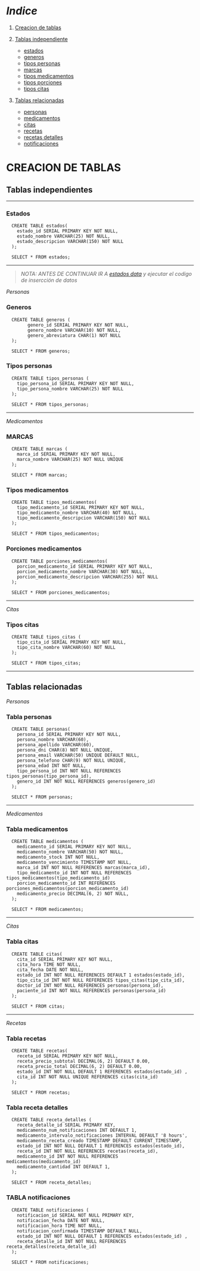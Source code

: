 # _Indice_

1. [Creacion de tablas](#creacion-de-tablas)
1. [Tablas independiente](#tablas-independientes)

   - [estados](#estados)
   - [generos](#generos)
   - [tipos personas](#tipos-personas)
   - [marcas](#marcas)
   - [tipos medicamentos](#tipos-medicamentos)
   - [tipos porciones](#porciones-medicamentos)
   - [tipos citas](#tipos-citas)

1. [Tablas relacionadas](#tablas-relacionadas)
   - [personas](#tabla-personas)
   - [medicamentos](#tabla-medicamentos)
   - [citas](#tabla-citas)
   - [recetas](#tabla-recetas)
   - [recetas detalles](#tabla-receta-detalles)
   - [notificaciones](#tabla-notificaciones)

# CREACION DE TABLAS

## Tablas independientes

---

### Estados

```
  CREATE TABLE estados(
    estado_id SERIAL PRIMARY KEY NOT NULL,
    estado_nombre VARCHAR(25) NOT NULL,
    estado_descripcion VARCHAR(150) NOT NULL
  );

  SELECT * FROM estados;
```

---

> _NOTA: ANTES DE CONTINUAR IR A [estados data](./DATOS.md#tabla-estados) y ejecutar el codigo de insercción de datos_

_Personas_

### Generos

```
  CREATE TABLE generos (
	    genero_id SERIAL PRIMARY KEY NOT NULL,
	    genero_nombre VARCHAR(10) NOT NULL,
	    genero_abreviatura CHAR(1) NOT NULL
  );

  SELECT * FROM generos;
```

### Tipos personas

```
  CREATE TABLE tipos_personas (
    tipo_persona_id SERIAL PRIMARY KEY NOT NULL,
    tipo_persona_nombre VARCHAR(25) NOT NULL
  );

  SELECT * FROM tipos_personas;
```

---

_Medicamentos_

### MARCAS

```
  CREATE TABLE marcas (
    marca_id SERIAL PRIMARY KEY NOT NULL,
    marca_nombre VARCHAR(25) NOT NULL UNIQUE
  );

  SELECT * FROM marcas;
```

### Tipos medicamentos

```
  CREATE TABLE tipos_medicamentos(
    tipo_medicamento_id SERIAL PRIMARY KEY NOT NULL,
    tipo_medicamento_nombre VARCHAR(40) NOT NULL,
    tipo_medicamento_descripcion VARCHAR(150) NOT NULL
  );

  SELECT * FROM tipos_medicamentos;
```

### Porciones medicamentos

```
  CREATE TABLE porciones_medicamentos(
    porcion_medicamento_id SERIAL PRIMARY KEY NOT NULL,
    porcion_medicamento_nombre VARCHAR(30) NOT NULL,
    porcion_medicamento_descripcion VARCHAR(255) NOT NULL
  );

  SELECT * FROM porciones_medicamentos;
```

---

_Citas_

### Tipos citas

```
  CREATE TABLE tipos_citas (
    tipo_cita_id SERIAL PRIMARY KEY NOT NULL,
    tipo_cita_nombre VARCHAR(60) NOT NULL
  );

  SELECT * FROM tipos_citas;
```

---

## Tablas relacionadas

_Personas_

### Tabla personas

```
  CREATE TABLE personas(
    persona_id SERIAL PRIMARY KEY NOT NULL,
    persona_nombre VARCHAR(60),
    persona_apellido VARCHAR(60),
    persona_dni CHAR(8) NOT NULL UNIQUE,
    persona_email VARCHAR(50) UNIQUE DEFAULT NULL,
    persona_telefono CHAR(9) NOT NULL UNIQUE,
    persona_edad INT NOT NULL,
    tipo_persona_id INT NOT NULL REFERENCES tipos_personas(tipo_persona_id),
    genero_id INT NOT NULL REFERENCES generos(genero_id)
  );

  SELECT * FROM personas;
```

---

_Medicamentos_

### Tabla medicamentos

```
  CREATE TABLE medicamentos (
    medicamento_id SERIAL PRIMARY KEY NOT NULL,
    medicamento_nombre VARCHAR(50) NOT NULL,
    medicamento_stock INT NOT NULL,
    medicamento_vencimiento TIMESTAMP NOT NULL,
    marca_id INT NOT NULL REFERENCES marcas(marca_id),
    tipo_medicamento_id INT NOT NULL REFERENCES tipos_medicamentos(tipo_medicamento_id)
    porcion_medicamento_id INT REFERENCES porciones_medicamentos(porcion_medicamento_id)
    medicamento_precio DECIMAL(6, 2) NOT NULL,
  );

  SELECT * FROM medicamentos;
```

---

_Citas_

### Tabla citas

```
  CREATE TABLE citas(
    cita_id SERIAL PRIMARY KEY NOT NULL,
    cita_hora TIME NOT NULL,
    cita_fecha DATE NOT NULL,
    estado_id INT NOT NULL REFERENCES DEFAULT 1 estados(estado_id),
    tipo_cita_id INT NOT NULL REFERENCES tipos_citas(tipo_cita_id),
    doctor_id INT NOT NULL REFERENCES personas(persona_id),
    paciente_id INT NOT NULL REFERENCES personas(persona_id)
  );

  SELECT * FROM citas;
```

---

_Recetas_

### Tabla recetas

```
  CREATE TABLE recetas(
    receta_id SERIAL PRIMARY KEY NOT NULL,
    receta_precio_subtotal DECIMAL(6, 2) DEFAULT 0.00,
    receta_precio_total DECIMAL(6, 2) DEFAULT 0.00,
    estado_id INT NOT NULL DEFAULT 1 REFERENCES estados(estado_id) ,
    cita_id INT NOT NULL UNIQUE REFERENCES citas(cita_id)
  );

  SELECT * FROM recetas;
```

### Tabla receta detalles

```
  CREATE TABLE receta_detalles (
    receta_detalle_id SERIAL PRIMARY KEY,
    medicamento_num_notificaciones INT DEFAULT 1,
    medicamento_intervalo_notificaciones INTERVAL DEFAULT '8 hours',
    medicamento_receta_creado TIMESTAMP DEFAULT CURRENT_TIMESTAMP,
    estado_id INT NOT NULL DEFAULT 1 REFERENCES estados(estado_id),
    receta_id INT NOT NULL REFERENCES recetas(receta_id),
    medicamento_id INT NOT NULL REFERENCES medicamentos(medicamento_id)
    medicamento_cantidad INT DEFAULT 1,
  );

  SELECT * FROM receta_detalles;
```

### TABLA notificaciones

```
  CREATE TABLE notificaciones (
    notificacion_id SERIAL NOT NULL PRIMARY KEY,
    notificacion_fecha DATE NOT NULL,
    notificacion_hora TIME NOT NULL,
    notificacion_confirmada TIMESTAMP DEFAULT NULL,
    estado_id INT NOT NULL DEFAULT 1 REFERENCES estados(estado_id) ,
    receta_detalle_id INT NOT NULL REFERENCES receta_detalles(receta_detalle_id)
  );

  SELECT * FROM notificaciones;
```
